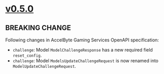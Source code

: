 # [v0.5.0]

## BREAKING CHANGE

Following changes in AccelByte Gaming Services OpenAPI specification:

- `challenge`: Model `ModelChallengeResponse` has a new required field `reset_config`.
- `challenge`: Model `ModelsUpdateChallengeRequest` is now renamed into `ModelUpdateChallengeRequest`.

[v0.5.0]: https://github.com/AccelByte/accelbyte-python-modular-sdk/compare/services-challenge/v0.4.0..services-challenge/v0.5.0
